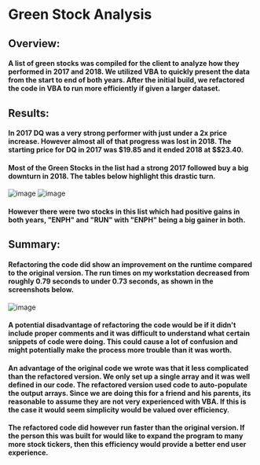 # Green Stock Analysis
## Overview:
#### A list of green stocks was compiled for the client to analyze how they performed in 2017 and 2018. We utilized VBA to quickly present the data from the start to end of both years. After the initial build, we refactored the code in VBA to run more efficiently if given a larger dataset.

## Results:
#### In 2017 DQ was a very strong performer with just under a 2x price increase. However almost all of that progress was lost in 2018. The starting price for DQ in 2017 was $19.85 and it ended 2018 at $$23.40.
#### Most of the Green Stocks in the list had a strong 2017 followed buy a big downturn in 2018. The tables below highlight this drastic turn.

![image](https://user-images.githubusercontent.com/87042597/134109470-c8ed1f60-92ec-48e3-9356-6c808489711f.png) ![image](https://user-images.githubusercontent.com/87042597/134109410-39d469c7-965b-4db0-b961-16b91163e80c.png)

#### However there were two stocks in this list which had positive gains in both years, "ENPH" and "RUN" with "ENPH" being a big gainer in both.


## Summary:
#### Refactoring the code did show an improvement on the runtime compared to the original version. The run times on my workstation decreased from roughly 0.79 seconds to under 0.73 seconds, as shown in the screenshots below.

![image](https://user-images.githubusercontent.com/87042597/134109993-c299b6b7-b53e-4c5e-94d2-76810c5fd38f.png)

#### A potential disadvantage of refactoring the code would be if it didn't include proper comments and it was difficult to understand what certain snippets of code were doing. This could cause a lot of confusion and might potentially make the process more trouble than it was worth. 

#### An advantage of the original code we wrote was that it less complicated than the refactored version. We only set up a single array and it was well defined in our code. The refactored version used code to auto-populate the output arrays. Since we are doing this for a friend and his parents, its reasonable to assume they are not very experienced with VBA. If this is the case it would seem simplicity would be valued over efficiency.

#### The refactored code did however run faster than the original version. If the person this was built for would like to expand the program to many more stock tickers, then this efficiency would provide a better end user experience.
